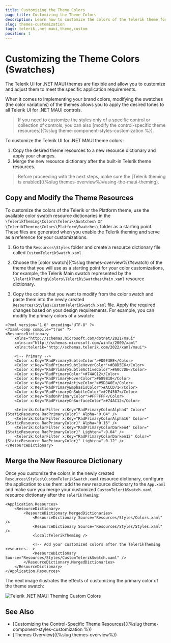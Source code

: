 ```yaml
---
title: Customizing the Theme Colors
page_title: Customizing the Theme Colors
description: Learn how to customize the colors of the Telerik theme for your .NET MAUI application and alter the default appearance of the UI for .NET MAUI components.
slug: themes-customization
tags: telerik,.net maui,theme,custom
position: 1
---
```


# Customizing the Theme Colors (Swatches)

The Telerik UI for .NET MAUI themes are flexible and allow you to customize and adjust them to meet the specific application requirements.

When it comes to implementing your brand colors, modifying the swatches (the color variations) of the themes allows you to apply the desired tones to all Telerik UI for .NET MAUI controls.

> If you need to customize the styles only of a specific control or collection of controls, you can also [modify the control-specific theme resources]({%slug theme-component-styles-customization %}).

To customize the Telerik UI for .NET MAUI theme colors:

1. Copy the desired theme resources to a new resource dictionary and apply your changes.
1. Merge the new resource dictionary after the built-in Telerik theme resources.

> Before proceeding with the next steps, make sure the [Telerik theming is enabled]({%slug themes-overview%}#using-the-maui-theming).

## Copy and Modify the Theme Resources

To customize the colors of the Telerik or the Platform theme, use the available color swatch resource dictionaries in the `\TelerikTheming\Colors\Telerik\Swatches\` or `\TelerikTheming\Colors\Platform\Swatches\` folder as a starting point. These files are generated when you enable the Telerik theming and serve as a reference for your customizations.

1. Go to the `Resources\Styles` folder and create a resource dictionary file called `CustomTelerikSwatch.xaml`.

1. Choose the [color swatch]({%slug themes-overview%}#swatch) of the theme that you will use as a starting point for your color customizations, for example, the Telerik Main swatch represented by the `\TelerikTheming\Colors\Telerik\Swatches\Main.xaml` resource dictionary.

1. Copy the colors that you want to modify from the color swatch and paste them into the newly created `Resources\Styles\CustomTelerikSwatch.xaml` file. Apply the required changes based on your design requirements. For example, you can modify the primary colors of a swatch:

```XAML
<?xml version="1.0" encoding="UTF-8" ?>
<?xaml-comp compile="true" ?>
<ResourceDictionary 
    xmlns="http://schemas.microsoft.com/dotnet/2021/maui"
    xmlns:x="http://schemas.microsoft.com/winfx/2009/xaml"
    xmlns:telerik="http://schemas.telerik.com/2022/xaml/maui">

    <!-- Primary -->
    <Color x:Key="RadPrimarySubtleColor">#D0E3EE</Color>
    <Color x:Key="RadPrimarySubtleHoverColor">#B8D5E6</Color>
    <Color x:Key="RadPrimarySubtleActiveColor">#A0C7DE</Color>
    <Color x:Key="RadPrimaryColor">#74AC12</Color>
    <Color x:Key="RadPrimaryHoverColor">#689B10</Color>
    <Color x:Key="RadPrimaryActiveColor">#5D8A0E</Color>
    <Color x:Key="RadPrimaryEmphasisColor">#ACCD71</Color>
    <Color x:Key="RadPrimaryOnSubtleColor">#2E4507</Color>
    <Color x:Key="RadOnPrimaryColor">#FFFFFF</Color>
    <Color x:Key="RadPrimaryOnSurfaceColor">#74AC12</Color>

    <telerik:ColorFilter x:Key="RadPrimaryColorAlpha4" Color="{StaticResource RadPrimaryColor}" Alpha="0.04" />
    <telerik:ColorFilter x:Key="RadPrimaryColorAlpha16" Color="{StaticResource RadPrimaryColor}" Alpha="0.16" />
    <telerik:ColorFilter x:Key="RadPrimaryColorDarken4" Color="{StaticResource RadPrimaryColor}" Lighten="-0.04" />
    <telerik:ColorFilter x:Key="RadPrimaryColorDarken12" Color="{StaticResource RadPrimaryColor}" Lighten="-0.12" />
</ResourceDictionary>
```

## Merge the New Resource Dictionary

Once you customize the colors in the newly created `Resources\Styles\CustomTelerikSwatch.xaml` resource dictionary, configure the application to use them: add the new resource dictionary to the `App.xaml` and make sure you merge your customized `CustomTelerikSwatch.xaml` resource dictionary after the `TelerikTheming`:

```XAML
<Application.Resources>
    <ResourceDictionary>
        <ResourceDictionary.MergedDictionaries>
            <ResourceDictionary Source="Resources/Styles/Colors.xaml" />
            <ResourceDictionary Source="Resources/Styles/Styles.xaml" />
            <local:TelerikTheming />

            <!-- Add your customized colors after the TelerikTheming resources.-->
            <ResourceDictionary Source="Resources/Styles/CustomTelerikSwatch.xaml" />
        </ResourceDictionary.MergedDictionaries>
    </ResourceDictionary>
</Application.Resources>
```

The next image illustrates the effects of customizing the primary color of the theme swatch:

![Telerik .NET MAUI Theming Custom Colors](images/telerik-theming-customized.png)

## See Also

- [Customizing the Control-Specific Theme Resources]({%slug theme-component-styles-customization %})
- [Themes Overview]({%slug themes-overview%})
